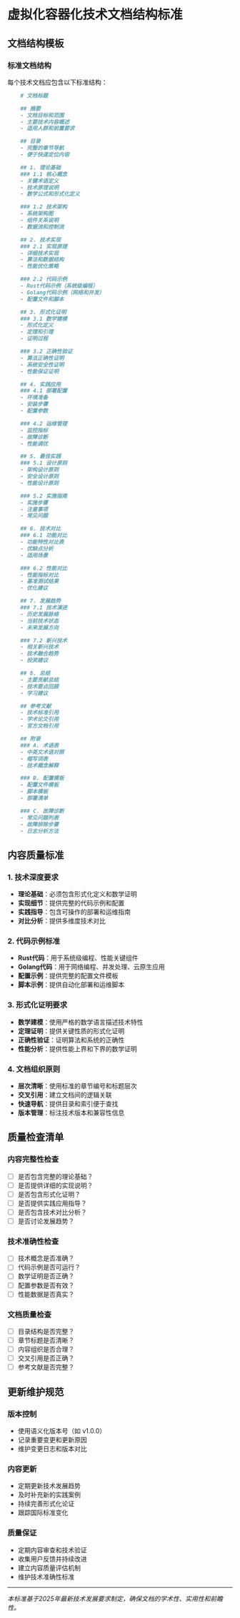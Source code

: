# 虚拟化容器化技术文档结构标准

## 文档结构模板

### 标准文档结构

每个技术文档应包含以下标准结构：

```markdown
    # 文档标题

    ## 摘要
    - 文档目标和范围
    - 主要技术内容概述
    - 适用人群和前置要求

    ## 目录
    - 完整的章节导航
    - 便于快速定位内容

    ## 1. 理论基础
    ### 1.1 核心概念
    - 关键术语定义
    - 技术原理说明
    - 数学公式和形式化定义

    ### 1.2 技术架构
    - 系统架构图
    - 组件关系说明
    - 数据流和控制流

    ## 2. 技术实现
    ### 2.1 实现原理
    - 详细技术实现
    - 算法和数据结构
    - 性能优化策略

    ### 2.2 代码示例
    - Rust代码示例（系统级编程）
    - Golang代码示例（网络和并发）
    - 配置文件和脚本

    ## 3. 形式化证明
    ### 3.1 数学建模
    - 形式化定义
    - 定理和引理
    - 证明过程

    ### 3.2 正确性验证
    - 算法正确性证明
    - 系统安全性证明
    - 性能保证证明

    ## 4. 实践应用
    ### 4.1 部署配置
    - 环境准备
    - 安装步骤
    - 配置参数

    ### 4.2 运维管理
    - 监控指标
    - 故障诊断
    - 性能调优

    ## 5. 最佳实践
    ### 5.1 设计原则
    - 架构设计原则
    - 安全设计原则
    - 性能设计原则

    ### 5.2 实施指南
    - 实施步骤
    - 注意事项
    - 常见问题

    ## 6. 技术对比
    ### 6.1 功能对比
    - 功能特性对比表
    - 优缺点分析
    - 适用场景

    ### 6.2 性能对比
    - 性能指标对比
    - 基准测试结果
    - 优化建议

    ## 7. 发展趋势
    ### 7.1 技术演进
    - 历史发展脉络
    - 当前技术状态
    - 未来发展方向

    ### 7.2 新兴技术
    - 相关新兴技术
    - 技术融合趋势
    - 投资建议

    ## 8. 总结
    - 主要贡献总结
    - 技术要点回顾
    - 学习建议

    ## 参考文献
    - 技术标准引用
    - 学术论文引用
    - 官方文档引用

    ## 附录
    ### A. 术语表
    - 中英文术语对照
    - 缩写词表
    - 技术概念解释

    ### B. 配置模板
    - 配置文件模板
    - 脚本模板
    - 部署清单

    ### C. 故障诊断
    - 常见问题列表
    - 故障排除步骤
    - 日志分析方法
```

## 内容质量标准

### 1. 技术深度要求

- **理论基础**：必须包含形式化定义和数学证明
- **实现细节**：提供完整的代码示例和配置
- **实践指导**：包含可操作的部署和运维指南
- **对比分析**：提供多维度技术对比

### 2. 代码示例标准

- **Rust代码**：用于系统级编程、性能关键组件
- **Golang代码**：用于网络编程、并发处理、云原生应用
- **配置示例**：提供完整的配置文件模板
- **脚本示例**：提供自动化部署和运维脚本

### 3. 形式化证明要求

- **数学建模**：使用严格的数学语言描述技术特性
- **定理证明**：提供关键性质的形式化证明
- **正确性验证**：证明算法和系统的正确性
- **性能分析**：提供性能上界和下界的数学证明

### 4. 文档组织原则

- **层次清晰**：使用标准的章节编号和标题层次
- **交叉引用**：建立文档间的逻辑关联
- **快速导航**：提供目录和索引便于查找
- **版本管理**：标注技术版本和兼容性信息

## 质量检查清单

### 内容完整性检查

- [ ] 是否包含完整的理论基础？
- [ ] 是否提供详细的实现说明？
- [ ] 是否包含形式化证明？
- [ ] 是否提供实践应用指导？
- [ ] 是否包含技术对比分析？
- [ ] 是否讨论发展趋势？

### 技术准确性检查

- [ ] 技术概念是否准确？
- [ ] 代码示例是否可运行？
- [ ] 数学证明是否正确？
- [ ] 配置参数是否有效？
- [ ] 性能数据是否真实？

### 文档质量检查

- [ ] 目录结构是否完整？
- [ ] 章节标题是否清晰？
- [ ] 内容组织是否合理？
- [ ] 交叉引用是否正确？
- [ ] 参考文献是否完整？

## 更新维护规范

### 版本控制

- 使用语义化版本号（如 v1.0.0）
- 记录重要变更和更新原因
- 维护变更日志和版本对比

### 内容更新

- 定期更新技术发展趋势
- 及时补充新的实践案例
- 持续完善形式化论证
- 跟踪国际标准变化

### 质量保证

- 定期内容审查和技术验证
- 收集用户反馈并持续改进
- 建立内容质量评估机制
- 维护技术准确性标准

---

*本标准基于2025年最新技术发展要求制定，确保文档的学术性、实用性和前瞻性。*
